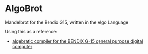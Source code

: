 # AlgoBrot
 Mandelbrot for the Bendix G15, written in the Algo Language

Using this as a reference:
- [algebratic compiler for the BENDIX G-15 general purpose digital computer](http://www.bitsavers.org/pdf/bendix/g-15/T21_ALGO_Aug60.pdf)
